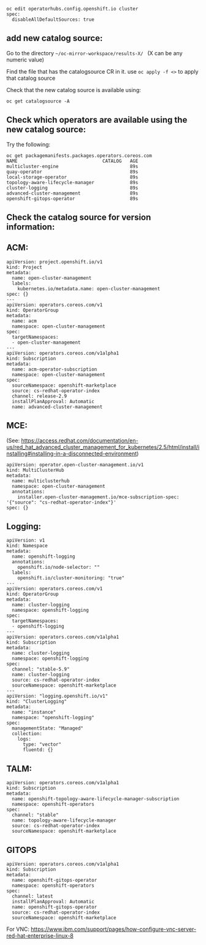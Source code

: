 ```
oc edit operatorhubs.config.openshift.io cluster
spec:
  disableAllDefaultSources: true
```

## add new catalog source: 

Go to the directory `~/oc-mirror-workspace/results-X/ `
(X can be any numeric value)

Find the file that has the catalogsource CR in it.  use `oc apply -f <>` to apply that catalog source

Check that the new catalog source is available using: 

`oc get catalogsource -A`

## Check which operators are available using the new catalog source:

Try the following: 
```
oc get packagemanifests.packages.operators.coreos.com
NAME                               CATALOG   AGE
multicluster-engine                          89s
quay-operator                                89s
local-storage-operator                       89s
topology-aware-lifecycle-manager             89s
cluster-logging                              89s
advanced-cluster-management                  89s
openshift-gitops-operator                    89s
```

## Check the catalog source for version information: 


## ACM:

```
apiVersion: project.openshift.io/v1
kind: Project
metadata:
  name: open-cluster-management
  labels:
    kubernetes.io/metadata.name: open-cluster-management
spec: {}
---
apiVersion: operators.coreos.com/v1
kind: OperatorGroup
metadata:
  name: acm
  namespace: open-cluster-management
spec:
  targetNamespaces:
  - open-cluster-management
---
apiVersion: operators.coreos.com/v1alpha1
kind: Subscription
metadata:
  name: acm-operator-subscription
  namespace: open-cluster-management
spec:
  sourceNamespace: openshift-marketplace
  source: cs-redhat-operator-index
  channel: release-2.9
  installPlanApproval: Automatic
  name: advanced-cluster-management
```

## MCE:

(See: https://access.redhat.com/documentation/en-us/red_hat_advanced_cluster_management_for_kubernetes/2.5/html/install/installing#installing-in-a-disconnected-environment)
```
apiVersion: operator.open-cluster-management.io/v1
kind: MultiClusterHub
metadata:
  name: multiclusterhub
  namespace: open-cluster-management
  annotations:
    installer.open-cluster-management.io/mce-subscription-spec: '{"source": "cs-redhat-operator-index"}'
spec: {}
```


## Logging: 

```
apiVersion: v1
kind: Namespace
metadata:
  name: openshift-logging
  annotations:
    openshift.io/node-selector: ""
  labels:
    openshift.io/cluster-monitoring: "true"
---
apiVersion: operators.coreos.com/v1
kind: OperatorGroup
metadata:
  name: cluster-logging
  namespace: openshift-logging
spec:
  targetNamespaces:
  - openshift-logging
---
apiVersion: operators.coreos.com/v1alpha1
kind: Subscription
metadata:
  name: cluster-logging
  namespace: openshift-logging
spec:
  channel: "stable-5.9"
  name: cluster-logging
  source: cs-redhat-operator-index
  sourceNamespace: openshift-marketplace
---
apiVersion: "logging.openshift.io/v1"
kind: "ClusterLogging"
metadata:
  name: "instance"
  namespace: "openshift-logging"   
spec:
  managementState: "Managed"
  collection:
    logs:
      type: "vector"
      fluentd: {}
```

## TALM: 

```
apiVersion: operators.coreos.com/v1alpha1
kind: Subscription
metadata:
  name: openshift-topology-aware-lifecycle-manager-subscription
  namespace: openshift-operators
spec:
  channel: "stable"
  name: topology-aware-lifecycle-manager
  source: cs-redhat-operator-index
  sourceNamespace: openshift-marketplace
```

## GITOPS
```
apiVersion: operators.coreos.com/v1alpha1
kind: Subscription
metadata:
  name: openshift-gitops-operator
  namespace: openshift-operators
spec:
  channel: latest 
  installPlanApproval: Automatic
  name: openshift-gitops-operator 
  source: cs-redhat-operator-index 
  sourceNamespace: openshift-marketplace 
```


For VNC: https://www.ibm.com/support/pages/how-configure-vnc-server-red-hat-enterprise-linux-8

